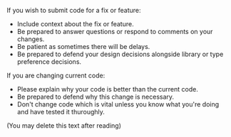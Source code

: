 If you wish to submit code for a fix or feature:
* Include context about the fix or feature.
* Be prepared to answer questions or respond to comments on your changes.
* Be patient as sometimes there will be delays.
* Be prepared to defend your design decisions alongside library or type preference decisions.

If you are changing current code:
* Please explain why your code is better than the current code.
* Be prepared to defend why this change is necessary.
* Don't change code which is vital unless you know what you're doing and have tested it thuroughly.

(You may delete this text after reading)
